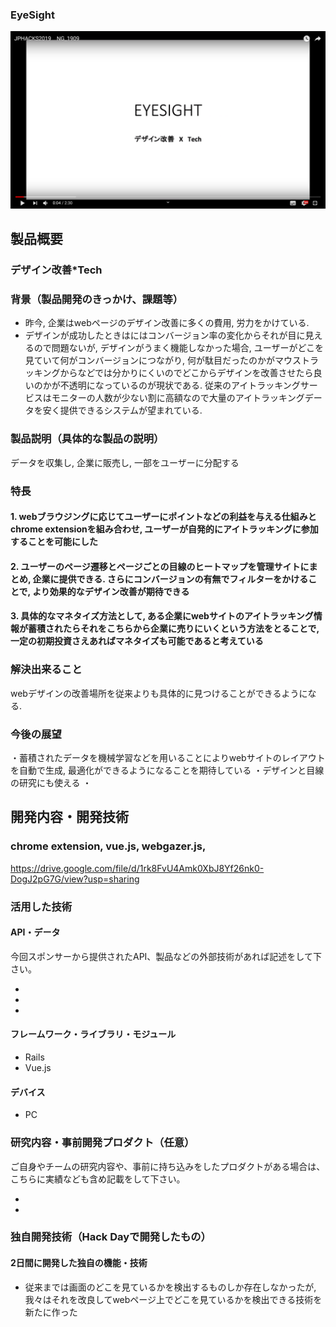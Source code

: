 ### EyeSight

[![Product Name](image.png)](https://www.youtube.com/watch?v=G5rULR53uMk)

## 製品概要
### デザイン改善*Tech

### 背景（製品開発のきっかけ、課題等）

- 昨今, 企業はwebページのデザイン改善に多くの費用, 労力をかけている. 
- デザインが成功したときはにはコンバージョン率の変化からそれが目に見えるので問題ないが, デザインがうまく機能しなかった場合, ユーザーがどこを見ていて何がコンバージョンにつながり, 何が駄目だったのかがマウストラッキングからなどでは分かりにくいのでどこからデザインを改善させたら良いのかが不透明になっているのが現状である. 従来のアイトラッキングサービスはモニターの人数が少ない割に高額なので大量のアイトラッキングデータを安く提供できるシステムが望まれている.

### 製品説明（具体的な製品の説明）
 データを収集し, 企業に販売し, 一部をユーザーに分配する

### 特長

#### 1. webブラウジングに応じてユーザーにポイントなどの利益を与える仕組みとchrome extensionを組み合わせ, ユーザーが自発的にアイトラッキングに参加することを可能にした

#### 2. ユーザーのページ遷移とページごとの目線のヒートマップを管理サイトにまとめ, 企業に提供できる. さらにコンバージョンの有無でフィルターをかけることで, より効果的なデザイン改善が期待できる

#### 3. 具体的なマネタイズ方法として, ある企業にwebサイトのアイトラッキング情報が蓄積されたらそれをこちらから企業に売りにいくという方法をとることで, 一定の初期投資さえあればマネタイズも可能であると考えている

### 解決出来ること
webデザインの改善場所を従来よりも具体的に見つけることができるようになる.

### 今後の展望
・蓄積されたデータを機械学習などを用いることによりwebサイトのレイアウトを自動で生成, 最適化ができるようになることを期待している
・デザインと目線の研究にも使える
・


## 開発内容・開発技術
### chrome extension, vue.js, webgazer.js, 
https://drive.google.com/file/d/1rk8FvU4Amk0XbJ8Yf26nk0-DogJ2pG7G/view?usp=sharing

### 活用した技術
#### API・データ
今回スポンサーから提供されたAPI、製品などの外部技術があれば記述をして下さい。

* 
* 
* 

#### フレームワーク・ライブラリ・モジュール
* Rails 
* Vue.js

#### デバイス
* PC

### 研究内容・事前開発プロダクト（任意）
ご自身やチームの研究内容や、事前に持ち込みをしたプロダクトがある場合は、こちらに実績なども含め記載をして下さい。

* 
* 


### 独自開発技術（Hack Dayで開発したもの）
#### 2日間に開発した独自の機能・技術
* 従来までは画面のどこを見ているかを検出するものしか存在しなかったが, 我々はそれを改良してwebページ上でどこを見ているかを検出できる技術を新たに作った
